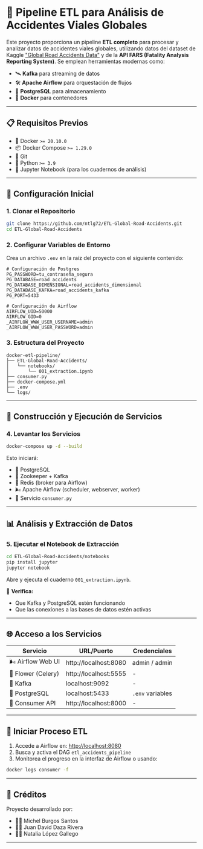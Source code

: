 # 🚦 **Pipeline ETL para Análisis de Accidentes Viales Globales**

Este proyecto proporciona un pipeline **ETL completo** para procesar y analizar datos de accidentes viales globales, utilizando datos del dataset de Kaggle ["Global Road Accidents Data"](https://www.kaggle.com/datasets/sobhanmoosavi/us-accidents) y de la **API FARS (Fatality Analysis Reporting System)**. Se emplean herramientas modernas como:

- 🛰️ **Kafka** para streaming de datos  
- 🛠️ **Apache Airflow** para orquestación de flujos  
- 🐘 **PostgreSQL** para almacenamiento  
- 🐳 **Docker** para contenedores  

---

## 📋 Requisitos Previos

- 🐳 Docker `>= 20.10.0`  
- 📦 Docker Compose `>= 1.29.0`  
- 🧬 Git  
- 🐍 Python `>= 3.9`  
- 📓 Jupyter Notebook (para los cuadernos de análisis)

---

## 🚀 Configuración Inicial

### 1. Clonar el Repositorio

```bash
git clone https://github.com/ntlg72/ETL-Global-Road-Accidents.git
cd ETL-Global-Road-Accidents
```

### 2. Configurar Variables de Entorno

Crea un archivo `.env` en la raíz del proyecto con el siguiente contenido:

```env
# Configuración de Postgres
PG_PASSWORD=tu_contraseña_segura
PG_DATABASE=road_accidents
PG_DATABASE_DIMENSIONAL=road_accidents_dimensional
PG_DATABASE_KAFKA=road_accidents_kafka
PG_PORT=5433

# Configuración de Airflow
AIRFLOW_UID=50000
AIRFLOW_GID=0
_AIRFLOW_WWW_USER_USERNAME=admin
_AIRFLOW_WWW_USER_PASSWORD=admin
```

### 3. Estructura del Proyecto

```
docker-etl-pipeline/
├── ETL-Global-Road-Accidents/
│   └── notebooks/
│       └── 001_extraction.ipynb
├── consumer.py
├── docker-compose.yml
├── .env
└── logs/
```

---

## 🧱 Construcción y Ejecución de Servicios

### 4. Levantar los Servicios

```bash
docker-compose up -d --build
```

Esto iniciará:

- 🐘 PostgreSQL  
- 📡 Zookeeper + Kafka  
- 🔄 Redis (broker para Airflow)  
- 🌬️ Apache Airflow (scheduler, webserver, worker)  
- 🐍 Servicio `consumer.py`

---

## 📊 Análisis y Extracción de Datos

### 5. Ejecutar el Notebook de Extracción

```bash
cd ETL-Global-Road-Accidents/notebooks
pip install jupyter
jupyter notebook
```

Abre y ejecuta el cuaderno `001_extraction.ipynb`.

🔎 **Verifica:**
- Que Kafka y PostgreSQL estén funcionando  
- Que las conexiones a las bases de datos estén activas

---

## 🌐 Acceso a los Servicios

| Servicio             | URL/Puerto              | Credenciales     |
|----------------------|--------------------------|------------------|
| 🌬️ Airflow Web UI    | http://localhost:8080     | admin / admin    |
| 🌼 Flower (Celery)   | http://localhost:5555     | -                |
| 📡 Kafka             | localhost:9092           | -                |
| 🐘 PostgreSQL        | localhost:5433           | `.env` variables |
| 🐍 Consumer API      | http://localhost:8000     | -                |

---

## 🔁 Iniciar Proceso ETL

1. Accede a Airflow en: [http://localhost:8080](http://localhost:8080)  
2. Busca y activa el DAG `etl_accidents_pipeline`  
3. Monitorea el progreso en la interfaz de Airflow o usando:

```bash
docker logs consumer -f
```

---

## 🧠 Créditos

Proyecto desarrollado por:

- 👨‍💻 Michel Burgos Santos  
- 👨‍💻 Juan David Daza Rivera  
- 👩‍💻 Natalia López Gallego

---
